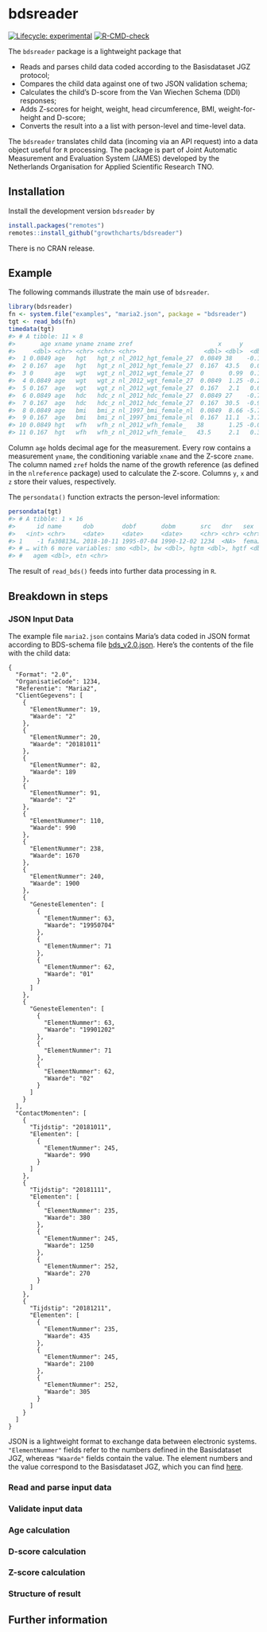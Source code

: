 
<!-- README.md is generated from README.Rmd. Please edit that file -->

# bdsreader

<!-- badges: start -->

[![Lifecycle:
experimental](https://img.shields.io/badge/lifecycle-experimental-orange.svg)](https://lifecycle.r-lib.org/articles/stages.html#experimental)
[![R-CMD-check](https://github.com/growthcharts/bdsreader/workflows/R-CMD-check/badge.svg)](https://github.com/growthcharts/bdsreader/actions)
<!-- badges: end -->

The `bdsreader` package is a lightweight package that

-   Reads and parses child data coded according to the Basisdataset JGZ
    protocol;
-   Compares the child data against one of two JSON validation schema;
-   Calculates the child’s D-score from the Van Wiechen Schema (DDI)
    responses;
-   Adds Z-scores for height, weight, head circumference, BMI,
    weight-for-height and D-score;
-   Converts the result into a a list with person-level and time-level
    data.

The `bdsreader` translates child data (incoming via an API request) into
a data object useful for `R` processing. The package is part of Joint
Automatic Measurement and Evaluation System (JAMES) developed by the
Netherlands Organisation for Applied Scientific Research TNO.

## Installation

Install the development version `bdsreader` by

``` r
install.packages("remotes")
remotes::install_github("growthcharts/bdsreader")
```

There is no CRAN release.

## Example

The following commands illustrate the main use of `bdsreader`.

``` r
library(bdsreader)
fn <- system.file("examples", "maria2.json", package = "bdsreader")
tgt <- read_bds(fn)
timedata(tgt)
#> # A tibble: 11 × 8
#>       age xname yname zname zref                        x     y      z
#>     <dbl> <chr> <chr> <chr> <chr>                   <dbl> <dbl>  <dbl>
#>  1 0.0849 age   hgt   hgt_z nl_2012_hgt_female_27  0.0849 38    -0.158
#>  2 0.167  age   hgt   hgt_z nl_2012_hgt_female_27  0.167  43.5   0.047
#>  3 0      age   wgt   wgt_z nl_2012_wgt_female_27  0       0.99  0.19 
#>  4 0.0849 age   wgt   wgt_z nl_2012_wgt_female_27  0.0849  1.25 -0.203
#>  5 0.167  age   wgt   wgt_z nl_2012_wgt_female_27  0.167   2.1   0.015
#>  6 0.0849 age   hdc   hdc_z nl_2012_hdc_female_27  0.0849 27    -0.709
#>  7 0.167  age   hdc   hdc_z nl_2012_hdc_female_27  0.167  30.5  -0.913
#>  8 0.0849 age   bmi   bmi_z nl_1997_bmi_female_nl  0.0849  8.66 -5.72 
#>  9 0.167  age   bmi   bmi_z nl_1997_bmi_female_nl  0.167  11.1  -3.77 
#> 10 0.0849 hgt   wfh   wfh_z nl_2012_wfh_female_   38       1.25 -0.001
#> 11 0.167  hgt   wfh   wfh_z nl_2012_wfh_female_   43.5     2.1   0.326
```

Column `age` holds decimal age for the measurement. Every row contains a
measurement `yname`, the conditioning variable `xname` and the Z-score
`zname`. The column named `zref` holds the name of the growth reference
(as defined in the `nlreference` package) used to calculate the Z-score.
Columns `y`, `x` and `z` store their values, respectively.

The `persondata()` function extracts the person-level information:

``` r
persondata(tgt)
#> # A tibble: 1 × 16
#>      id name      dob        dobf       dobm       src   dnr   sex     gad    ga
#>   <int> <chr>     <date>     <date>     <date>     <chr> <chr> <chr> <dbl> <dbl>
#> 1    -1 fa308134… 2018-10-11 1995-07-04 1990-12-02 1234  <NA>  fema…   189    27
#> # … with 6 more variables: smo <dbl>, bw <dbl>, hgtm <dbl>, hgtf <dbl>,
#> #   agem <dbl>, etn <chr>
```

The result of `read_bds()` feeds into further data processing in `R`.

## Breakdown in steps

### JSON Input Data

The example file `maria2.json` contains Maria’s data coded in JSON
format according to BDS-schema file
[bds_v2.0.json](https://raw.githubusercontent.com/growthcharts/bdsreader/master/inst/schemas/bds_v2.0.json).
Here’s the contents of the file with the child data:

    {
      "Format": "2.0",
      "OrganisatieCode": 1234,
      "Referentie": "Maria2",
      "ClientGegevens": [
        {
          "ElementNummer": 19,
          "Waarde": "2"
        },
        {
          "ElementNummer": 20,
          "Waarde": "20181011"
        },
        {
          "ElementNummer": 82,
          "Waarde": 189
        },
        {
          "ElementNummer": 91,
          "Waarde": "2"
        },
        {
          "ElementNummer": 110,
          "Waarde": 990
        },
        {
          "ElementNummer": 238,
          "Waarde": 1670
        },
        {
          "ElementNummer": 240,
          "Waarde": 1900
        },
        {
          "GenesteElementen": [
            {
              "ElementNummer": 63,
              "Waarde": "19950704"
            },
            {
              "ElementNummer": 71
            },
            {
              "ElementNummer": 62,
              "Waarde": "01"
            }
          ]
        },
        {
          "GenesteElementen": [
            {
              "ElementNummer": 63,
              "Waarde": "19901202"
            },
            {
              "ElementNummer": 71
            },
            {
              "ElementNummer": 62,
              "Waarde": "02"
            }
          ]
        }
      ],
      "ContactMomenten": [
        {
          "Tijdstip": "20181011",
          "Elementen": [
            {
              "ElementNummer": 245,
              "Waarde": 990
            }
          ]
        },
        {
          "Tijdstip": "20181111",
          "Elementen": [
            {
              "ElementNummer": 235,
              "Waarde": 380
            },
            {
              "ElementNummer": 245,
              "Waarde": 1250
            },
            {
              "ElementNummer": 252,
              "Waarde": 270
            }
          ]
        },
        {
          "Tijdstip": "20181211",
          "Elementen": [
            {
              "ElementNummer": 235,
              "Waarde": 435
            },
            {
              "ElementNummer": 245,
              "Waarde": 2100
            },
            {
              "ElementNummer": 252,
              "Waarde": 305
            }
          ]
        }
      ]
    }

JSON is a lightweight format to exchange data between electronic
systems. `"ElementNummer"` fields refer to the numbers defined in the
Basisdataset JGZ, whereas `"Waarde"` fields contain the value. The
element numbers and the value correspond to the Basisdataset JGZ, which
you can find
[here](https://www.ncj.nl/themadossiers/informatisering/basisdataset/documentatie/).

### Read and parse input data

### Validate input data

### Age calculation

### D-score calculation

### Z-score calculation

### Structure of result

## Further information
